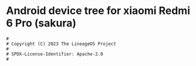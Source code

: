 # Android device tree for xiaomi Redmi 6 Pro (sakura)

```
#
# Copyright (C) 2023 The LineageOS Project
#
# SPDX-License-Identifier: Apache-2.0
#
```

